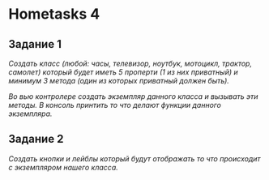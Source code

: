 # Hometasks 4

## Задание 1
*Создать класс (любой: часы, телевизор, ноутбук, мотоцикл, трактор, самолет) который будет иметь 5 проперти (1 из них приватный) и минимум 3 метода (один из которых приватный должен быть).*

*Во вью контролере создать экземпляр данного класса и вызывать эти методы. В консоль принтить то что делают функции данного экземпляра.*

## Задание 2
*Создать кнопки и лейблы который будут отображать то что происходит с экземпляром нашего класса.*
